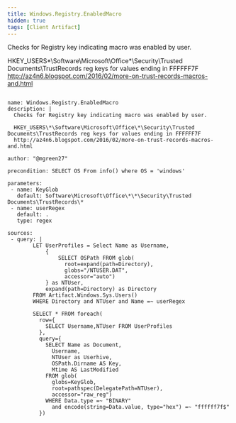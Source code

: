 ```yaml
---
title: Windows.Registry.EnabledMacro
hidden: true
tags: [Client Artifact]
---
```


Checks for Registry key indicating macro was enabled by user.

HKEY_USERS\*\Software\Microsoft\Office\*\Security\Trusted Documents\TrustRecords reg keys for values ending in FFFFFF7F
http://az4n6.blogspot.com/2016/02/more-on-trust-records-macros-and.html


<pre><code class="language-yaml">
name: Windows.Registry.EnabledMacro
description: |
  Checks for Registry key indicating macro was enabled by user.

  HKEY_USERS\*\Software\Microsoft\Office\*\Security\Trusted Documents\TrustRecords reg keys for values ending in FFFFFF7F
  http://az4n6.blogspot.com/2016/02/more-on-trust-records-macros-and.html

author: "@mgreen27"

precondition: SELECT OS From info() where OS = 'windows'

parameters:
 - name: KeyGlob
   default: Software\Microsoft\Office\*\*\Security\Trusted Documents\TrustRecords\*
 - name: userRegex
   default: .
   type: regex

sources:
 - query: |
        LET UserProfiles = Select Name as Username,
            {
                SELECT OSPath FROM glob(
                  root=expand(path=Directory),
                  globs="/NTUSER.DAT",
                  accessor="auto")
            } as NTUser,
            expand(path=Directory) as Directory
        FROM Artifact.Windows.Sys.Users()
        WHERE Directory and NTUser and Name =~ userRegex

        SELECT * FROM foreach(
          row={
            SELECT Username,NTUser FROM UserProfiles
          },
          query={
            SELECT Name as Document,
              Username,
              NTUser as Userhive,
              OSPath.Dirname AS Key,
              Mtime AS LastModified
            FROM glob(
              globs=KeyGlob,
              root=pathspec(DelegatePath=NTUser),
              accessor="raw_reg")
            WHERE Data.type =~ "BINARY"
              and encode(string=Data.value, type="hex") =~ "ffffff7f$"
          })

</code></pre>

